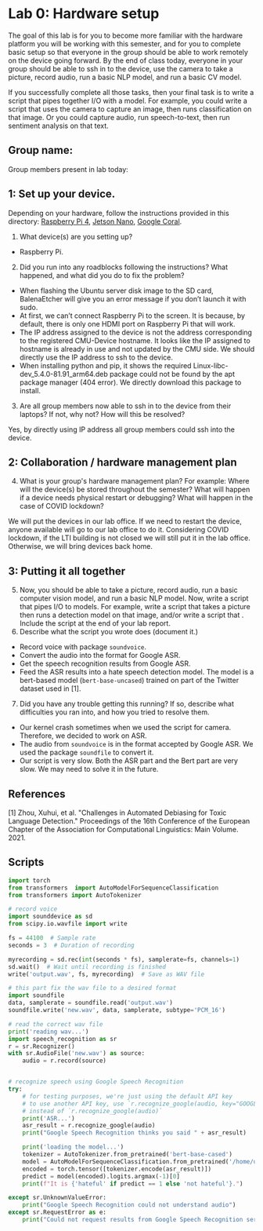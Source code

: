 Lab 0: Hardware setup
===
The goal of this lab is for you to become more familiar with the hardware platform you will be working with this semester, and for you to complete basic setup so that everyone in the group should be able to work remotely on the device going forward. By the end of class today, everyone in your group should be able to ssh in to the device, use the camera to take a picture, record audio, run a basic NLP model, and run a basic CV model. 

If you successfully complete all those tasks, then your final task is to write a script that pipes together I/O with a model. For example, you could write a script that uses the camera to capture an image, then runs classification on that image. Or you could capture audio, run speech-to-text, then run sentiment analysis on that text.

Group name:
---
Group members present in lab today:

1: Set up your device.
----
Depending on your hardware, follow the instructions provided in this directory: [Raspberry Pi 4](https://github.com/strubell/11-767/blob/main/labs/lab0-setup/setup-rpi4.md), [Jetson Nano](https://github.com/strubell/11-767/blob/main/labs/lab0-setup/setup-jetson.md), [Google Coral](https://coral.ai/docs/dev-board/get-started/). 
1. What device(s) are you setting up?

- Raspberry Pi.

2. Did you run into any roadblocks following the instructions? What happened, and what did you do to fix the problem?
- When flashing the Ubuntu server disk image to the SD card, BalenaEtcher will give you an error message if you don’t launch it with sudo.
- At first, we can’t connect Raspberry Pi to the screen. It is because, by default, there is only one HDMI port on Raspberry Pi that will work. 
- The IP address assigned to the device is not the address corresponding to the registered CMU-Device hostname. It looks like the IP assigned to hostname is already in use and not updated by the CMU side. We should directly use the IP address to ssh to the device.
- When installing python and pip, it shows the required Linux-libc-dev_5.4.0-81.91_arm64.deb package could not be found by the apt package manager (404 error). We directly download this package to install.
3. Are all group members now able to ssh in to the device from their laptops? If not, why not? How will this be resolved?

Yes, by directly using IP address all group members could ssh into the device.

2: Collaboration / hardware management plan
----
4. What is your group's hardware management plan? For example: Where will the device(s) be stored throughout the semester? What will happen if a device needs physical restart or debugging? What will happen in the case of COVID lockdown?

We will put the devices in our lab office. If we need to restart the device, anyone available will go to our lab office to do it. Considering COVID lockdown, if the LTI building is not closed we will still put it in the lab office. Otherwise, we will bring devices back home.


3: Putting it all together
----
5. Now, you should be able to take a picture, record audio, run a basic computer vision model, and run a basic NLP model. Now, write a script that pipes I/O to models. For example, write a script that takes a picture then runs a detection model on that image, and/or write a script that . Include the script at the end of your lab report.
6. Describe what the script you wrote does (document it.)

- Record voice with package `soundvoice`.
- Convert the audio into the format for Google ASR.
- Get the speech recognition results from Google ASR.
- Feed the ASR results into a hate speech detection model. The model is a bert-based model (`bert-base-uncased`) trained on part of the Twitter dataset used in [1].

7. Did you have any trouble getting this running? If so, describe what difficulties you ran into, and how you tried to resolve them.

- Our kernel crash sometimes when we used the script for camera. Therefore, we decided to work on ASR.
- The audio from `soundvoice` is in the format accepted by Google ASR. We used the package `soundfile` to convert it.
- Our script is very slow. Both the ASR part and the Bert part are very slow. We may need to solve it in the future.


## References

[1] Zhou, Xuhui, et al. "Challenges in Automated Debiasing for Toxic Language Detection." Proceedings of the 16th Conference of the European Chapter of the Association for Computational Linguistics: Main Volume. 2021.

## Scripts

```py
import torch
from transformers  import AutoModelForSequenceClassification
from transformers import AutoTokenizer

# record voice
import sounddevice as sd
from scipy.io.wavfile import write

fs = 44100  # Sample rate
seconds = 3  # Duration of recording

myrecording = sd.rec(int(seconds * fs), samplerate=fs, channels=1)
sd.wait()  # Wait until recording is finished
write('output.wav', fs, myrecording)  # Save as WAV file 

# this part fix the wav file to a desired format
import soundfile
data, samplerate = soundfile.read('output.wav')
soundfile.write('new.wav', data, samplerate, subtype='PCM_16')

# read the correct wav file
print('reading wav...')
import speech_recognition as sr
r = sr.Recognizer()
with sr.AudioFile('new.wav') as source:
    audio = r.record(source)


# recognize speech using Google Speech Recognition
try:
    # for testing purposes, we're just using the default API key
    # to use another API key, use `r.recognize_google(audio, key="GOOGLE_SPEECH_RECOGNITION_API_KEY")`
    # instead of `r.recognize_google(audio)`
    print('ASR...')
    asr_result = r.recognize_google(audio)
    print("Google Speech Recognition thinks you said " + asr_result)

    print('loading the model...')    
    tokenizer = AutoTokenizer.from_pretrained('bert-base-cased')
    model = AutoModelForSequenceClassification.from_pretrained('/home/ubuntu/hate-model/')
    encoded = torch.tensor([tokenizer.encode(asr_result)])
    predict = model(encoded).logits.argmax(-1)[0]
    print(f"It is {'hateful' if predict == 1 else 'not hateful'}.")

except sr.UnknownValueError:
    print("Google Speech Recognition could not understand audio")
except sr.RequestError as e:
    print("Could not request results from Google Speech Recognition service; {0}".format(e))

```
